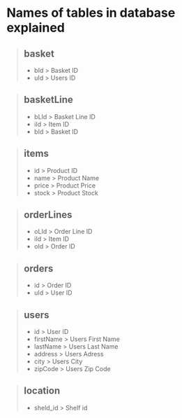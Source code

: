 # Names of tables in database explained

> ## basket
> - bId > Basket ID
> - uId > Users ID

> ## basketLine
> - bLId > Basket Line ID
> - iId > Item ID
> - bId > Basket ID

> ## items
> - id > Product ID
> - name > Product Name
> - price > Product Price
> - stock > Product Stock

> ## orderLines
> - oLId > Order Line ID
> - iId > Item ID
> - oId > Order ID

> ## orders
> - id > Order ID
> - uId > User ID

> ## users
> - id > User ID
> - firstName > Users First Name
> - lastName > Users Last Name
> - address > Users Adress
> - city > Users City
> - zipCode > Users Zip Code

> ## location
> - sheld_id > Shelf id

